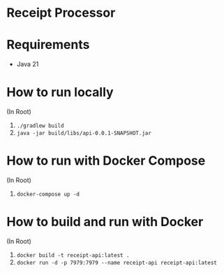 # Receipt Processor

# Requirements
- Java 21

# How to run locally

(In Root)
1. `./gradlew build`
1. `java -jar build/libs/api-0.0.1-SNAPSHOT.jar`

# How to run with Docker Compose

(In Root)
1. `docker-compose up -d`

# How to build and run with Docker

(In Root)
1. `docker build -t receipt-api:latest .`
1. `docker run -d -p 7979:7979 --name receipt-api receipt-api:latest`
